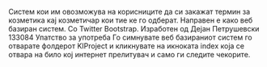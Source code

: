 Систем кои им овозможува на корисниците да си закажат термин за козметика кај козметичар кои тие ке го одберат.
Направен е како веб базиран систем.
Со Twitter Bootstrap.
Изработен од Дејан Петрушевски 133084
Упатство за употреба 
Го симнувате веб базираниот систем го отварате фолдерот KIProject и кликнувате на икноката index која се отвара на било кој интернет прелитувач и само ги следите чекорите.
